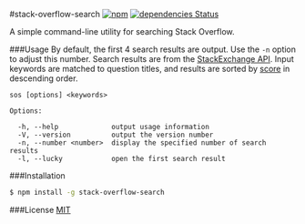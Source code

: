 #stack-overflow-search
[![npm](https://img.shields.io/npm/v/stack-overflow-search.svg)](https://www.npmjs.com/package/stack-overflow-search)
[![dependencies Status](https://david-dm.org/jackrzhang/stack-overflow-search/status.svg)](https://david-dm.org/jackrzhang/stack-overflow-search)

A simple command-line utility for searching Stack Overflow.

###Usage
By default, the first 4 search results are output. Use the `-n` option to adjust this number.
Search results are from the [StackExchange API](https://api.stackexchange.com/docs/search). Input keywords are matched to question titles, and results are sorted by [score](http://meta.stackexchange.com/questions/229255/what-is-the-score-of-a-post) in descending order.
```
sos [options] <keywords>

Options:

  -h, --help             output usage information
  -V, --version          output the version number
  -n, --number <number>  display the specified number of search results
  -l, --lucky            open the first search result
```

###Installation
```sh
$ npm install -g stack-overflow-search
```


###License
[MIT](https://github.com/jackrzhang/stack-overflow-search/blob/master/LICENSE)
